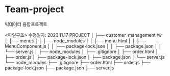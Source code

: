 # Team-project
빅데이터 융합프로젝트

<파일구조> 수정일자: 2023.11.17
PROJECT
│
├── customer_management \w
│   ├── menus
│   │   ├── node_modules
│   │   ├── menu.html
│   │   ├── MenuComponent.js
│   │   ├── package-lock.json
│   │   ├── package.json
│   │   └── server.js
│   ├── node_modules
│   ├── .gitignore
│   ├── order.html
│   ├── order.js
│   ├── package-lock.json
│   ├── package.json
│   └── server.js
└── node_modules
├── .gitignore
├── order.html
├── order.js
├── package-lock.json
├── package.json
├── server.js
